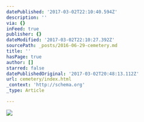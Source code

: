 ```yaml
---
datePublished: '2017-03-02T22:10:40.594Z'
description: ''
via: {}
inFeed: true
publisher: {}
dateModified: '2017-03-02T22:10:27.392Z'
sourcePath: _posts/2016-06-29-cemetery.md
title: ''
hasPage: true
author: []
starred: false
datePublishedOriginal: '2017-03-02T20:48:13.112Z'
url: cemetery/index.html
_context: 'http://schema.org'
_type: Article

---
```

![](https://the-grid-user-content.s3-us-west-2.amazonaws.com/d2c6b4fe-8f2f-40a2-a324-340e93b66610.png)
